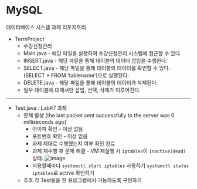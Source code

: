 # MySQL

데이터베이스 시스템 과제 리포지토리

* TermProject
  * 수강신청관리
  * Main.java - 해당 파일을 실행하여 수강신청관리 시스템에 접근할 수 있다.
  * INSERT.java - 해당 파일을 통해 테이블의 데이터 삽입을 수행한다.
  * SELECT.java - 해당 파일을 통해 테이블의 데이터를 확인할 수 있다. (SELECT * FROM 'tablename')으로 실행된다.
  * DELETE.java - 해당 파일을 통해 테이블의 데이터가 삭제된다.
  * 일부 테이블에 대해서만 삽입, 선택, 삭제가 이루어진다.


---
* Test.java : Lab#7 과제
  * 문제 발생 [the last packet sent successfully to the server was 0 milliseconds ago]
    * 아이피 확인 - 이상 없음
    * 포트번호 확인 - 이상 없음
    * 과제 제대로 수행했는지 여부 확인 완료
    * 과제 재수행 후 문제 해결 - VM 재실행 시 `iptables`이 `inactive(dead)` 상태.
      ![image](https://github.com/NyanPunch/MySQL/assets/51149853/b09e3d82-868e-4da1-bfcc-c970c3b40ceb)
    * 사용할때마다 `systemctl start iptables` 사용하기 `systemctl status iptables`로 active 확인하기
   * 추후 각 Test들을 한 프로그램에서 가능하도록 구현하기
